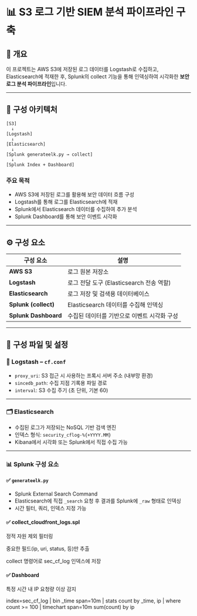 # 📊 S3 로그 기반 SIEM 분석 파이프라인 구축

## 📝 개요

이 프로젝트는 AWS S3에 저장된 로그 데이터를 Logstash로 수집하고,  
Elasticsearch에 적재한 후, Splunk의 collect 기능을 통해 인덱싱하여 시각화한 **보안 로그 분석 파이프라인**입니다.

---

## 🔧 구성 아키텍처

```
[S3]  
  ↓  
[Logstash]  
  ↓  
[Elasticsearch]  
  ↓  
[Splunk generateelk.py → collect]  
  ↓  
[Splunk Index + Dashboard]
```



### 주요 목적

- AWS S3에 저장된 로그를 활용해 보안 데이터 흐름 구성
- Logstash를 통해 로그를 Elasticsearch에 적재
- Splunk에서 Elasticsearch 데이터를 수집하여 추가 분석
- Splunk Dashboard를 통해 보안 이벤트 시각화

---

## ⚙️ 구성 요소

| 구성 요소         | 설명 |
|------------------|------|
| **AWS S3**       | 로그 원본 저장소 |
| **Logstash**     | 로그 전달 도구 (Elasticsearch 전송 역할) |
| **Elasticsearch**| 로그 저장 및 검색용 데이터베이스 |
| **Splunk (collect)** | Elasticsearch 데이터를 수집해 인덱싱 |
| **Splunk Dashboard** | 수집된 데이터를 기반으로 이벤트 시각화 구성 |

---

## 📁 구성 파일 및 설정

### 🔧 Logstash – `cf.conf`

- `proxy_uri`: S3 접근 시 사용하는 프록시 서버 주소 (내부망 환경)
- `sincedb_path`: 수집 지점 기록용 파일 경로
- `interval`: S3 수집 주기 (초 단위, 기본 60)

---

### 🗂️ Elasticsearch

- 수집된 로그가 저장되는 NoSQL 기반 검색 엔진
- 인덱스 형식: `security_cflog-%{+YYYY.MM}`
- Kibana에서 시각화 또는 Splunk에서 직접 수집 가능

---

### 📊 Splunk 구성 요소

#### ✅ `generateelk.py`
- Splunk External Search Command
- Elasticsearch에 직접 `_search` 요청 후 결과를 Splunk에 `_raw` 형태로 인덱싱
- 시간 필터, 쿼리, 인덱스 지정 가능



#### ✅ collect_cloudfront_logs.spl
정적 자원 제외 필터링

중요한 필드(ip, uri, status, 등)만 추출

collect 명령어로 sec_cf_log 인덱스에 저장

#### ✅ Dashboard
특정 시간 내 IP 요청량 이상 감지

index=sec_cf_log
| bin _time span=10m
| stats count by _time, ip
| where count >= 100
| timechart span=10m sum(count) by ip
